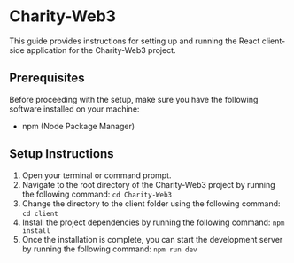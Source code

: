 # Charity-Web3

This guide provides instructions for setting up and running the React client-side application for the Charity-Web3 project.

## Prerequisites

Before proceeding with the setup, make sure you have the following software installed on your machine:

- npm (Node Package Manager)

## Setup Instructions

1. Open your terminal or command prompt.
2. Navigate to the root directory of the Charity-Web3 project by running the following command: ```cd Charity-Web3```
3. Change the directory to the client folder using the following command: ```cd client```
4. Install the project dependencies by running the following command: ```npm install```
5. Once the installation is complete, you can start the development server by running the following command: ```npm run dev```

